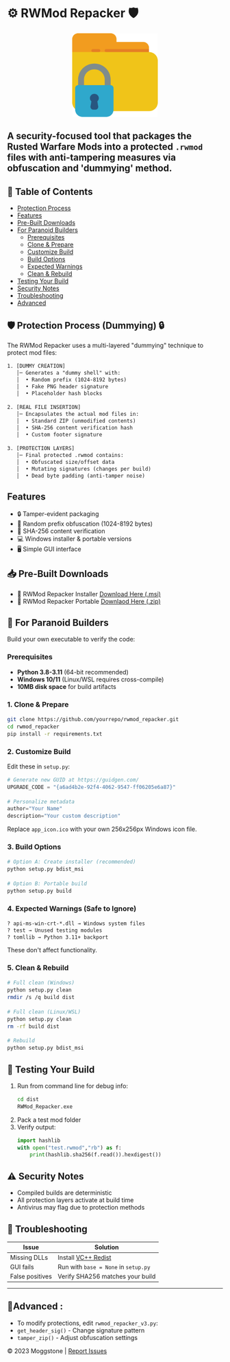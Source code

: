 # ⚙️ RWMod Repacker 🛡️

<div align="center">
<img width="200" height="195" src="docs/lock.png" alt="Icon of the tool" title="Tool Icon">
</div>

## A security-focused tool that packages the Rusted Warfare Mods into a protected `.rwmod` files with anti-tampering measures via obfuscation and 'dummying' method.

## 📑 Table of Contents
- [Protection Process](#%EF%B8%8F-protection-process-dummying-)
- [Features](https://github.com/Moggle-Khraum/rwmod_repacker/tree/main?tab=readme-ov-file#features)
- [Pre-Built Downloads](#-pre-built-downloads)
- [For Paranoid Builders](#-for-paranoid-builders)
  - [Prerequisites](#prerequisites)
  - [Clone & Prepare](#1-clone--prepare)
  - [Customize Build](#2-customize-build)
  - [Build Options](#3-build-options)
  - [Expected Warnings](#4-expected-warnings-safe-to-ignore)
  - [Clean & Rebuild](#5-clean--rebuild)
- [Testing Your Build](#-testing-your-build)
- [Security Notes](#-security-notes)
- [Troubleshooting](#-troubleshooting)
- [Advanced](#advanced-)

## 🛡️ Protection Process (Dummying) 🔒

The RWMod Repacker uses a multi-layered "dummying" technique to protect mod files:

```
1. [DUMMY CREATION]  
   │─ Generates a "dummy shell" with:  
   │  • Random prefix (1024-8192 bytes)  
   │  • Fake PNG header signature  
   │  • Placeholder hash blocks  

2. [REAL FILE INSERTION]  
   │─ Encapsulates the actual mod files in:  
   │  • Standard ZIP (unmodified contents)  
   │  • SHA-256 content verification hash  
   │  • Custom footer signature  

3. [PROTECTION LAYERS]  
   │─ Final protected .rwmod contains:  
   │  • Obfuscated size/offset data  
   │  • Mutating signatures (changes per build)  
   │  • Dead byte padding (anti-tamper noise)  
```

## Features
- 🔒 Tamper-evident packaging
- 🎲 Random prefix obfuscation (1024-8192 bytes)
- 🔐 SHA-256 content verification
- 💻 Windows installer & portable versions
- 🖥️ Simple GUI interface

## 📥 Pre-Built Downloads
- 💽 RWMod Repacker Installer [Download Here (.msi)](https://github.com/Moggle-Khraum/rwmod_repacker/blob/main/releases/program_installer/RWMod_Repacker_Setup.msi)
- 🧰 RWMod Repacker Portable [Downlaod Here (.zip)](https://github.com/Moggle-Khraum/rwmod_repacker/blob/main/releases/portable_zips/RWMod_repacker_v1.3.zip)

## 🔨 For Paranoid Builders
Build your own executable to verify the code:

### Prerequisites
- **Python 3.8-3.11** (64-bit recommended)
- **Windows 10/11** (Linux/WSL requires cross-compile)
- **10MB disk space** for build artifacts

### 1. Clone & Prepare
```bash
git clone https://github.com/yourrepo/rwmod_repacker.git
cd rwmod_repacker
pip install -r requirements.txt
```

### 2. Customize Build
Edit these in `setup.py`:
```python
# Generate new GUID at https://guidgen.com/
UPGRADE_CODE = "{a6ad4b2e-92f4-4062-9547-ff06205e6a87}" 

# Personalize metadata
author="Your Name"
description="Your custom description"
```

Replace `app_icon.ico` with your own 256x256px Windows icon file.

### 3. Build Options
```bash
# Option A: Create installer (recommended)
python setup.py bdist_msi

# Option B: Portable build
python setup.py build
```

### 4. Expected Warnings (Safe to Ignore)
```
? api-ms-win-crt-*.dll → Windows system files
? test → Unused testing modules
? tomllib → Python 3.11+ backport
```
These don't affect functionality.

### 5. Clean & Rebuild
```bash
# Full clean (Windows)
python setup.py clean
rmdir /s /q build dist

# Full clean (Linux/WSL)
python setup.py clean
rm -rf build dist

# Rebuild
python setup.py bdist_msi
```

## 🧪 Testing Your Build
1. Run from command line for debug info:
   ```bash
   cd dist
   RWMod_Repacker.exe
   ```
2. Pack a test mod folder
3. Verify output:
   ```python
   import hashlib
   with open("test.rwmod","rb") as f:
       print(hashlib.sha256(f.read()).hexdigest())
   ```

## ⚠️ Security Notes
- Compiled builds are deterministic
- All protection layers activate at build time
- Antivirus may flag due to protection methods

## 🚨 Troubleshooting
| Issue | Solution |
|-------|----------|
| Missing DLLs | Install [VC++ Redist](https://aka.ms/vs/17/release/vc_redist.x64.exe) |
| GUI fails | Run with `base = None` in `setup.py` |
| False positives | Verify SHA256 matches your build |

---
## 🔧Advanced : 
- To modify protections, edit `rwmod_repacker_v3.py`:
- `get_header_sig()` - Change signature pattern
- `tamper_zip()` - Adjust obfuscation settings

© 2023 Moggstone | [Report Issues](https://github.com/Moggle-Khraum/rwmod_repacker/issues)

